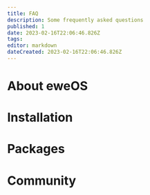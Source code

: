 ```yaml
---
title: FAQ
description: Some frequently asked questions
published: 1
date: 2023-02-16T22:06:46.826Z
tags: 
editor: markdown
dateCreated: 2023-02-16T22:06:46.826Z
---
```


# About eweOS

# Installation

# Packages

# Community
